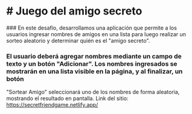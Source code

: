 <h1 aling= center> # Juego del amigo secreto</h1>
### En este desafío, desarrollamos una aplicación que permite a los usuarios ingresar nombres de amigos en una lista para luego realizar un sorteo aleatorio y determinar quién es el "amigo secreto".

### El usuario deberá agregar nombres mediante un campo de texto y un botón "Adicionar". Los nombres ingresados se mostrarán en una lista visible en la página, y al finalizar, un botón
"Sortear Amigo" seleccionará uno de los nombres de forma aleatoria, mostrando el resultado en pantalla.
Link del sitio: https://secretfriendgame.netlify.app/
